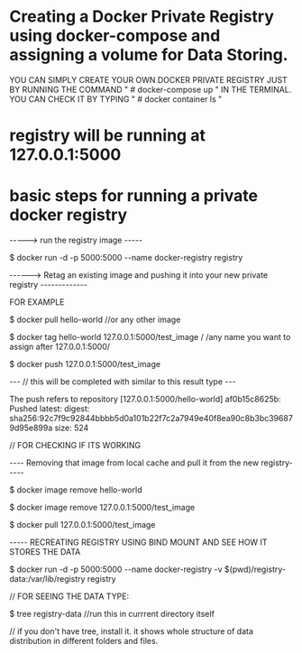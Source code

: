# Creating a Docker Private Registry using docker-compose and assigning a volume for Data Storing. 
YOU CAN SIMPLY CREATE YOUR OWN DOCKER PRIVATE REGISTRY JUST BY RUNNING THE COMMAND " # docker-compose up " IN THE TERMINAL.
YOU CAN CHECK IT BY TYPING " # docker container ls "

# registry will be running at 127.0.0.1:5000

# basic steps for running a private docker registry 
-----> run the registry image -----


$ docker run -d -p 5000:5000 --name docker-registry registry

------> Retag an existing image and pushing it into your new private registry -------------


FOR EXAMPLE


$ docker pull hello-world                    //or any other image

$ docker tag hello-world 127.0.0.1:5000/test_image   /                 /any name you want to assign after 127.0.0.1:5000/

$ docker push 127.0.0.1:5000/test_image


--- // this will be completed with similar to this result type ---

 The push refers to repository [127.0.0.1:5000/hello-world]
af0b15c8625b: Pushed 
latest: digest: sha256:92c7f9c92844bbbb5d0a101b22f7c2a7949e40f8ea90c8b3bc396879d95e899a size: 524

// FOR CHECKING IF ITS WORKING 

---- Removing that image from local cache and pull it from the new registry-----

$ docker image remove hello-world 

$ docker image remove 127.0.0.1:5000/test_image

$ docker pull 127.0.0.1:5000/test_image

----- RECREATING REGISTRY USING BIND MOUNT AND SEE HOW IT STORES THE DATA 

$ docker run -d -p 5000:5000 --name docker-registry -v $(pwd)/registry-data:/var/lib/registry registry


// FOR SEEING THE DATA TYPE:

$ tree registry-data       //run this in currrent directory itself               

// if you don't have tree, install it. it shows whole structure of data distribution in different folders and files.
